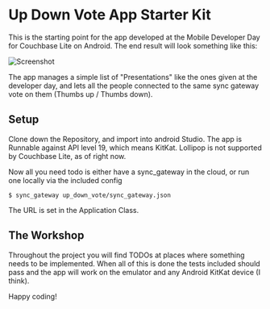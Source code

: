 Up Down Vote App Starter Kit
============================

This is the starting point for the app developed at the Mobile Developer Day for
Couchbase Lite on Android. The end result will look something like this:

![Screenshot](https://raw.githubusercontent.com/couchbaselabs/Developer-Day/mobile-code/mobile/code/up_down_vote_screenshot.png)

The app manages a simple list of "Presentations" like the ones given at the
developer day, and lets all the people connected to the same sync gateway vote
on them (Thumbs up / Thumbs down).

Setup
----
Clone down the Repository, and import into android Studio. The app is Runnable
against API level 19, which means KitKat. Lollipop is not supported by Couchbase
Lite, as of right now.

Now all you need todo is either have a sync_gateway in the cloud, or run one
locally via the included config

    $ sync_gateway up_down_vote/sync_gateway.json

The URL is set in the Application Class.

The Workshop
-----------
Throughout the project you will find TODOs at places where something needs to be
implemented. When all of this is done the tests included should pass and the app
will work on the emulator and any Android KitKat device (I think).

Happy coding!



